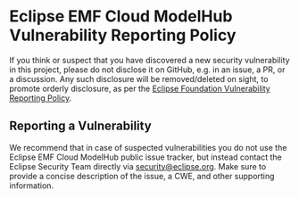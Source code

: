 # Eclipse EMF Cloud ModelHub Vulnerability Reporting Policy

If you think or suspect that you have discovered a new security vulnerability in this project, please do not disclose it on GitHub, e.g. in an issue, a PR, or a discussion. Any such disclosure will be removed/deleted on sight, to promote orderly disclosure, as per the [Eclipse Foundation Vulnerability Reporting Policy](https://www.eclipse.org/security/policy.php).

## Reporting a Vulnerability

We recommend that in case of suspected vulnerabilities you do not use the Eclipse EMF Cloud ModelHub public issue tracker, but instead contact the Eclipse Security Team directly via <security@eclipse.org>.
Make sure to provide a concise description of the issue, a CWE, and other supporting information.
